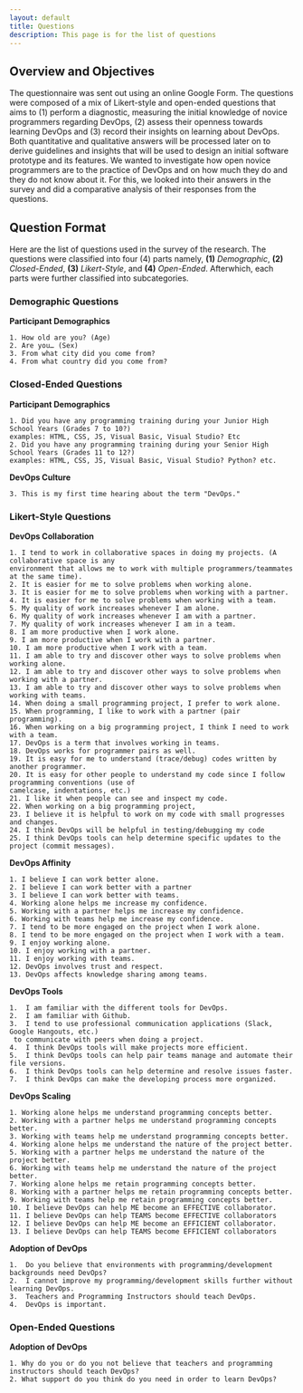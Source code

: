 ```yaml
---
layout: default
title: Questions 
description: This page is for the list of questions
---
```


## Overview and Objectives

The questionnaire was sent out using an online Google Form. The questions were composed of a mix of Likert-style and open-ended questions that aims to (1) perform a diagnostic, measuring the initial knowledge of novice programmers regarding DevOps, (2) assess their openness towards learning DevOps and (3) record their insights on learning about DevOps. Both quantitative and qualitative answers will be processed later on to derive guidelines and insights that will be used to design an initial software prototype and its features. We wanted to investigate how open novice programmers are to the practice of DevOps and on how much they do and they do not know about it. For this, we looked into their answers in the survey and did a comparative analysis of their responses from the questions. 

## Question Format

Here are the list of questions used in the survey of the research. The questions were classified into four (4) parts namely, **(1)** _Demographic_, **(2)** _Closed-Ended_, **(3)** _Likert-Style_, and **(4)** _Open-Ended_. Afterwhich, each parts were further classified into subcategories. 

### Demographic Questions

**Participant Demographics**

    1. How old are you? (Age)
    2. Are you… (Sex)
    3. From what city did you come from?
    4. From what country did you come from?

### Closed-Ended Questions

**Participant Demographics**

    1. Did you have any programming training during your Junior High School Years (Grades 7 to 10?) 
    examples: HTML, CSS, JS, Visual Basic, Visual Studio? Etc
    2. Did you have any programming training during your Senior High School Years (Grades 11 to 12?) 
    examples: HTML, CSS, JS, Visual Basic, Visual Studio? Python? etc.

**DevOps Culture**

    3. This is my first time hearing about the term "DevOps."

### Likert-Style Questions 

**DevOps Collaboration**
    
    1. I tend to work in collaborative spaces in doing my projects. (A collaborative space is any
    environment that allows me to work with multiple programmers/teammates at the same time).
    2. It is easier for me to solve problems when working alone.
    3. It is easier for me to solve problems when working with a partner.
    4. It is easier for me to solve problems when working with a team.
    5. My quality of work increases whenever I am alone.
    6. My quality of work increases whenever I am with a partner.
    7. My quality of work increases whenever I am in a team.
    8. I am more productive when I work alone.
    9. I am more productive when I work with a partner.
    10. I am more productive when I work with a team.
    11. I am able to try and discover other ways to solve problems when working alone.
    12. I am able to try and discover other ways to solve problems when working with a partner.
    13. I am able to try and discover other ways to solve problems when working with teams.
    14. When doing a small programming project, I prefer to work alone.
    15. When programming, I like to work with a partner (pair programming).
    16. When working on a big programming project, I think I need to work with a team.
    17. DevOps is a term that involves working in teams.
    18. DevOps works for programmer pairs as well.
    19. It is easy for me to understand (trace/debug) codes written by another programmer.
    20. It is easy for other people to understand my code since I follow programming conventions (use of
    camelcase, indentations, etc.)
    21. I like it when people can see and inspect my code.
    22. When working on a big programming project, 
    23. I believe it is helpful to work on my code with small progresses and changes.
    24. I think DevOps will be helpful in testing/debugging my code
    25. I think DevOps tools can help determine specific updates to the project (commit messages).


**DevOps Affinity**

    1. I believe I can work better alone.
    2. I believe I can work better with a partner
    3. I believe I can work better with teams.
    4. Working alone helps me increase my confidence.
    5. Working with a partner helps me increase my confidence.
    6. Working with teams help me increase my confidence.
    7. I tend to be more engaged on the project when I work alone.
    8. I tend to be more engaged on the project when I work with a team.
    9. I enjoy working alone.
    10. I enjoy working with a partner.
    11. I enjoy working with teams.
    12. DevOps involves trust and respect.
    13. DevOps affects knowledge sharing among teams.

 

**DevOps Tools**

    1.  I am familiar with the different tools for DevOps.
    2.  I am familiar with Github.
    3.  I tend to use professional communication applications (Slack, Google Hangouts, etc.)
     to communicate with peers when doing a project.
    4.  I think DevOps tools will make projects more efficient.
    5.  I think DevOps tools can help pair teams manage and automate their file versions.
    6.  I think DevOps tools can help determine and resolve issues faster.
    7.  I think DevOps can make the developing process more organized.
   
**DevOps Scaling**

    1. Working alone helps me understand programming concepts better.
    2. Working with a partner helps me understand programming concepts better.
    3. Working with teams help me understand programming concepts better.
    4. Working alone helps me understand the nature of the project better.
    5. Working with a partner helps me understand the nature of the project better.
    6. Working with teams help me understand the nature of the project better.
    7. Working alone helps me retain programming concepts better.
    8. Working with a partner helps me retain programming concepts better.
    9. Working with teams help me retain programming concepts better.
    10. I believe DevOps can help ME become an EFFECTIVE collaborator.
    11. I believe DevOps can help TEAMS become EFFECTIVE collaborators
    12. I believe DevOps can help ME become an EFFICIENT collaborator.
    13. I believe DevOps can help TEAMS become EFFICIENT collaborators


**Adoption of DevOps**

    1.  Do you believe that environments with programming/development backgrounds need DevOps?
    2.  I cannot improve my programming/development skills further without learning DevOps.
    3.  Teachers and Programming Instructors should teach DevOps.
    4.  DevOps is important.

### Open-Ended Questions

**Adoption of DevOps**

    1. Why do you or do you not believe that teachers and programming instructors should teach DevOps?
    2. What support do you think do you need in order to learn DevOps?
